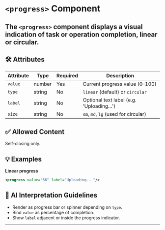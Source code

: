 # `<progress>` Component

The `<progress>` component displays a visual indication of task or operation completion, linear or circular.
---

## 🛠 Attributes
| Attribute | Type | Required | Description |
|-----------|------|----------|-------------|
| `value` | number | Yes | Current progress value (0–100) |
| `type` | string | No | `linear` (default) or `circular` |
| `label` | string | No | Optional text label (e.g. 'Uploading...') |
| `size` | string | No | `sm`, `md`, `lg` (used for circular) |

## ✅ Allowed Content
Self-closing only.

## 💡 Examples
**Linear progress**
```xml
<progress value="66" label="Uploading..."/>
```

## 🧩 AI Interpretation Guidelines
- Render as progress bar or spinner depending on `type`.
- Bind `value` as percentage of completion.
- Show `label` adjacent or inside the progress indicator.
---